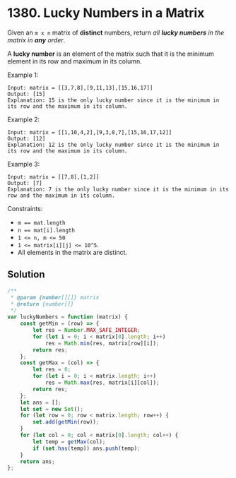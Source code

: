 # 1380. Lucky Numbers in a Matrix

Given an `m x n` matrix of **distinct** numbers, return _all **lucky numbers** in the matrix in **any** order_.

A **lucky number** is an element of the matrix such that it is the minimum element in its row and maximum in its column.

Example 1:

```
Input: matrix = [[3,7,8],[9,11,13],[15,16,17]]
Output: [15]
Explanation: 15 is the only lucky number since it is the minimum in its row and the maximum in its column.
```

Example 2:

```
Input: matrix = [[1,10,4,2],[9,3,8,7],[15,16,17,12]]
Output: [12]
Explanation: 12 is the only lucky number since it is the minimum in its row and the maximum in its column.
```

Example 3:

```
Input: matrix = [[7,8],[1,2]]
Output: [7]
Explanation: 7 is the only lucky number since it is the minimum in its row and the maximum in its column.
```

Constraints:

-   `m == mat.length`
-   `n == mat[i].length`
-   `1 <= n, m <= 50`
-   `1 <= matrix[i][j] <= 10^5`.
-   All elements in the matrix are distinct.

## Solution

```js
/**
 * @param {number[][]} matrix
 * @return {number[]}
 */
var luckyNumbers = function (matrix) {
    const getMin = (row) => {
        let res = Number.MAX_SAFE_INTEGER;
        for (let i = 0; i < matrix[0].length; i++)
            res = Math.min(res, matrix[row][i]);
        return res;
    };
    const getMax = (col) => {
        let res = 0;
        for (let i = 0; i < matrix.length; i++)
            res = Math.max(res, matrix[i][col]);
        return res;
    };
    let ans = [];
    let set = new Set();
    for (let row = 0; row < matrix.length; row++) {
        set.add(getMin(row));
    }
    for (let col = 0; col < matrix[0].length; col++) {
        let temp = getMax(col);
        if (set.has(temp)) ans.push(temp);
    }
    return ans;
};
```
